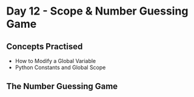 # Day 12 - Scope & Number Guessing Game
## Concepts Practised
- How to Modify a Global Variable
- Python Constants and Global Scope
## The Number Guessing Game